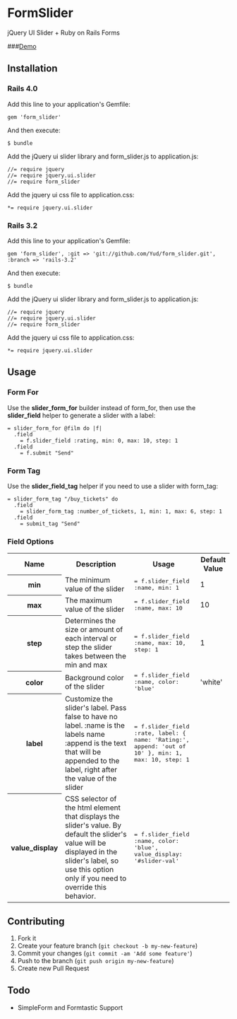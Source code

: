 # FormSlider

jQuery UI Slider + Ruby on Rails Forms

###[Demo](http://form-slider-example-app.herokuapp.com/)

## Installation

### Rails 4.0

Add this line to your application's Gemfile:

    gem 'form_slider'

And then execute:

    $ bundle

Add the jQuery ui slider library and form_slider.js to application.js:

    //= require jquery
    //= require jquery.ui.slider
    //= require form_slider

Add the jquery ui css file to application.css:

    *= require jquery.ui.slider

### Rails 3.2

Add this line to your application's Gemfile:

    gem 'form_slider', :git => 'git://github.com/Yud/form_slider.git', :branch => 'rails-3.2'

And then execute:

    $ bundle

Add the jQuery ui slider library and form_slider.js to application.js:

    //= require jquery
    //= require jquery.ui.slider
    //= require form_slider

Add the jquery ui css file to application.css:

    *= require jquery.ui.slider

## Usage

### Form For
Use the **slider_form_for** builder instead of form_for, then use the **slider_field** helper to generate a slider with a label:

    = slider_form_for @film do |f|
      .field
        = f.slider_field :rating, min: 0, max: 10, step: 1
      .field
        = f.submit "Send"
    

### Form Tag
Use the **slider_field_tag** helper if you need to use a slider with form_tag:

    = slider_form_tag "/buy_tickets" do
      .field
        = slider_form_tag :number_of_tickets, 1, min: 1, max: 6, step: 1
      .field
        = submit_tag "Send"


### Field Options

<table>
  <tr>
    <th>Name</th>
    <th>Description</th>
    <th>Usage</th>
    <th>Default Value</th>
  </tr>
  <tr>
    <th>min</th>
    <td>The minimum value of the slider</td>
    <td><tt>= f.slider_field :name, min: 1</tt></td></td>
    <td>1</td>
  </tr>
  <tr>
    <th>max</th>
    <td>The maximum value of the slider</td>
    <td><tt>= f.slider_field :name, max: 10</tt></td></td>
    <td>10</td>
  </tr>
  <tr>
    <th>step</th>
    <td>Determines the size or amount of each interval or step the slider takes between the min and max</td>
    <td><tt>= f.slider_field :name, max: 10, step: 1</tt></td></td>
    <td>1</td>
  </tr>
  <tr>
    <th>color</th>
    <td>Background color of the slider</td>
    <td><tt>= f.slider_field :name, color: 'blue'</tt></td></td>
    <td>'white'</td>
  </tr>
  <tr>
    <th>label</th>
    <td>
      Customize the slider's label. Pass false to have no label.
      :name is the labels name
      :append is the text that will be appended to the label, right after the value of the slider
    </td>
    <td><tt>= f.slider_field :rate, label: { name: 'Rating:', append: 'out of 10' }, min: 1, max: 10, step: 1</tt></td></td>
    <td></td>
  </tr>
  <tr>
    <th>value_display</th>
    <td>
      CSS selector of the html element that displays the slider's
      value. By default the slider's value will be displayed in the
      slider's label, so use this option only if you need to override this
      behavior. 
    </td>
    <td><tt>= f.slider_field :name, color: 'blue', value_display: '#slider-val'</tt></td></td>
    <td></td>
  </tr>
</table>


## Contributing

1. Fork it
2. Create your feature branch (`git checkout -b my-new-feature`)
3. Commit your changes (`git commit -am 'Add some feature'`)
4. Push to the branch (`git push origin my-new-feature`)
5. Create new Pull Request

## Todo

- SimpleForm and Formtastic Support
